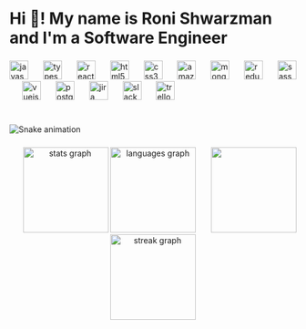 <h1 align="left">Hi 👋! My name is Roni Shwarzman and I'm a  Software Engineer</h1>

###

<div align="left">
  <img src="https://cdn.jsdelivr.net/gh/devicons/devicon/icons/javascript/javascript-original.svg" height="33" alt="javascript logo"  />
  <img width="18" />
  <img src="https://cdn.jsdelivr.net/gh/devicons/devicon/icons/typescript/typescript-original.svg" height="33" alt="typescript logo"  />
  <img width="18" />
  <img src="https://cdn.jsdelivr.net/gh/devicons/devicon/icons/react/react-original.svg" height="33" alt="react logo"  />
  <img width="18" />
  <img src="https://cdn.jsdelivr.net/gh/devicons/devicon/icons/html5/html5-original.svg" height="33" alt="html5 logo"  />
  <img width="18" />
  <img src="https://cdn.jsdelivr.net/gh/devicons/devicon/icons/css3/css3-original.svg" height="33" alt="css3 logo"  />
  <img width="18" />
  <img src="https://cdn.jsdelivr.net/gh/devicons/devicon/icons/amazonwebservices/amazonwebservices-original.svg" height="33" alt="amazonwebservices logo"  />
  <img width="18" />
  <img src="https://cdn.jsdelivr.net/gh/devicons/devicon/icons/mongodb/mongodb-original.svg" height="33" alt="mongodb logo"  />
  <img width="18" />
  <img src="https://cdn.jsdelivr.net/gh/devicons/devicon/icons/redux/redux-original.svg" height="33" alt="redux logo"  />
  <img width="18" />
  <img src="https://cdn.jsdelivr.net/gh/devicons/devicon/icons/sass/sass-original.svg" height="33" alt="sass logo"  />
  <img width="18" />
  <img src="https://cdn.jsdelivr.net/gh/devicons/devicon/icons/vuejs/vuejs-original.svg" height="33" alt="vuejs logo"  />
  <img width="18" />
  <img src="https://cdn.jsdelivr.net/gh/devicons/devicon/icons/postgresql/postgresql-original.svg" height="33" alt="postgresql logo"  />
  <img width="18" />
  <img src="https://cdn.jsdelivr.net/gh/devicons/devicon/icons/jira/jira-original.svg" height="33" alt="jira logo"  />
  <img width="18" />
  <img src="https://cdn.jsdelivr.net/gh/devicons/devicon/icons/slack/slack-original.svg" height="33" alt="slack logo"  />
  <img width="18" />
  <img src="https://cdn.jsdelivr.net/gh/devicons/devicon/icons/trello/trello-plain.svg" height="33" alt="trello logo"  />
</div>

###

<br clear="both">

<img src="https://raw.githubusercontent.com/shwartzie/shwartzie/output/snake.svg" alt="Snake animation" />

###

<img align="right" height="150" src="https://media.giphy.com/media/Ws6T5PN7wHv3cY8xy8/giphy.gif"  />

###

<div align="center">
  <img src="https://github-readme-stats.vercel.app/api?username=shwartzie&hide_title=true&hide_rank=true&show_icons=true&include_all_commits=true&count_private=true&disable_animations=false&theme=dracula&locale=en&hide_border=true&order=1" height="150" alt="stats graph"  />
  <img src="https://github-readme-stats.vercel.app/api/top-langs?username=shwartzie&locale=en&hide_title=false&layout=compact&card_width=320&langs_count=5&theme=dracula&hide_border=true&order=2" height="150" alt="languages graph"  />
  <img src="https://streak-stats.demolab.com?user=shwartzie&locale=en&mode=daily&theme=dracula&hide_border=true&border_radius=5&order=3" height="150" alt="streak graph"  />
</div>

###
